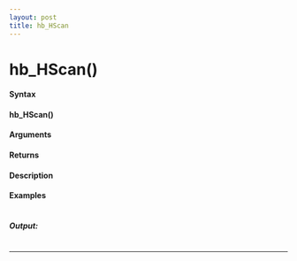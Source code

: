 ```yaml
---
layout: post
title: hb_HScan
---
```


# hb_HScan()


#### Syntax

#### hb_HScan()

#### Arguments

#### Returns

#### Description

#### Examples

```

```

##### Output:

```

```

---